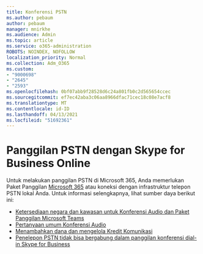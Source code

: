 ```yaml
---
title: Konferensi PSTN
ms.author: pebaum
author: pebaum
manager: mnirkhe
ms.audience: Admin
ms.topic: article
ms.service: o365-administration
ROBOTS: NOINDEX, NOFOLLOW
localization_priority: Normal
ms.collection: Adm_O365
ms.custom:
- "9000698"
- "2645"
- "2593"
ms.openlocfilehash: 0bf07abb9f28528d6c24a801fb0c2d565654ccec
ms.sourcegitcommit: ef7ec42aba3c06aa8966dfac71cec18c08e7acf8
ms.translationtype: MT
ms.contentlocale: id-ID
ms.lasthandoff: 04/13/2021
ms.locfileid: "51692361"
---
```

# <a name="pstn-calling-with-skype-for-business-online"></a>Panggilan PSTN dengan Skype for Business Online

Untuk melakukan panggilan PSTN di Microsoft 365, Anda memerlukan Paket Panggilan [Microsoft 365](https://docs.microsoft.com/microsoftteams/what-is-phone-system-in-office-365#more-about-calling-plans) atau koneksi dengan infrastruktur telepon PSTN lokal Anda. Untuk informasi selengkapnya, lihat sumber daya berikut ini: 

- [Ketersediaan negara dan kawasan untuk Konferensi Audio dan Paket Panggilan Microsoft Teams](https://docs.microsoft.com/microsoftteams/country-and-region-availability-for-audio-conferencing-and-calling-plans/country-and-region-availability-for-audio-conferencing-and-calling-plans) 
- [Pertanyaan umum Konferensi Audio](https://docs.microsoft.com/microsoftteams/audio-conferencing-common-questions)
- [Menambahkan dana dan mengelola Kredit Komunikasi](https://docs.microsoft.com/microsoftteams/add-funds-and-manage-communications-credits)
- [Penelepon PSTN tidak bisa bergabung dalam panggilan konferensi dial-in Skype for Business](https://docs.microsoft.com/SkypeForBusiness/troubleshoot/online-conferencing/pstn-callers-cant-join-dial-in-call)